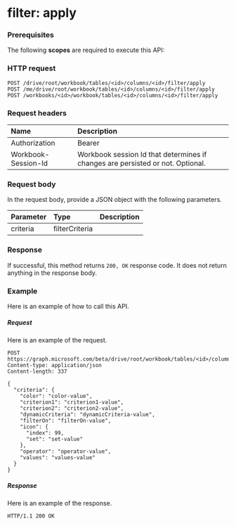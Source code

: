 # filter: apply


### Prerequisites
The following **scopes** are required to execute this API: 
### HTTP request
<!-- { "blockType": "ignored" } -->
```http
POST /drive/root/workbook/tables/<id>/columns/<id>/filter/apply
POST /me/drive/root/workbook/tables/<id>/columns/<id>/filter/apply
POST /workbooks/<id>/workbook/tables/<id>/columns/<id>/filter/apply

```
### Request headers
| Name       | Description|
|:---------------|:----------|
| Authorization  | Bearer <code>|
| Workbook-Session-Id  | Workbook session Id that determines if changes are persisted or not. Optional.|

### Request body
In the request body, provide a JSON object with the following parameters.

| Parameter	   | Type	|Description|
|:---------------|:--------|:----------|
|criteria|filterCriteria||

### Response
If successful, this method returns `200, OK` response code. It does not return anything in the response body.

### Example
Here is an example of how to call this API.
##### Request
Here is an example of the request.
<!-- {
  "blockType": "request",
  "name": "filter_apply"
}-->
```http
POST https://graph.microsoft.com/beta/drive/root/workbook/tables/<id>/columns/<id>/filter/apply
Content-type: application/json
Content-length: 337

{
  "criteria": {
    "color": "color-value",
    "criterion1": "criterion1-value",
    "criterion2": "criterion2-value",
    "dynamicCriteria": "dynamicCriteria-value",
    "filterOn": "filterOn-value",
    "icon": {
      "index": 99,
      "set": "set-value"
    },
    "operator": "operator-value",
    "values": "values-value"
  }
}
```

##### Response
Here is an example of the response. 
<!-- {
  "blockType": "response",
  "truncated": true,
  "@odata.type": "microsoft.graph.none"
} -->
```http
HTTP/1.1 200 OK
```

<!-- uuid: 8fcb5dbc-d5aa-4681-8e31-b001d5168d79
2015-10-25 14:57:30 UTC -->
<!-- {
  "type": "#page.annotation",
  "description": "filter: apply",
  "keywords": "",
  "section": "documentation",
  "tocPath": ""
}-->